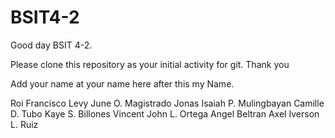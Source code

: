 # BSIT4-2

Good day BSIT 4-2.

Please clone this repository as your initial activity for git. Thank you

Add your name at your name here after this my Name.

Roi Francisco
Levy June O. Magistrado
Jonas Isaiah P. Mulingbayan
Camille D. Tubo
Kaye S. Billones
Vincent John L. Ortega
Angel Beltran
Axel Iverson L. Ruiz
